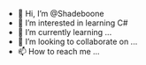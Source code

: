 - 👋 Hi, I’m @Shadeboone
- 👀 I’m interested in learning C#
- 🌱 I’m currently learning ...
- 💞️ I’m looking to collaborate on ...
- 📫 How to reach me ...

<!---
Shadeboone/Shadeboone is a ✨ special ✨ repository because its `README.md` (this file) appears on your GitHub profile.
You can click the Preview link to take a look at your changes.
--->
